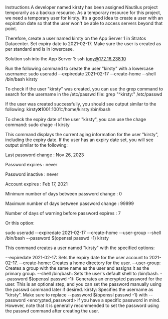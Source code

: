 Instructions
A developer named kirsty has been assigned Nautilus project temporarily as a backup resource. As a temporary resource for this project, we need a temporary user for kirsty. It’s a good idea to create a user with an expiration date so that the user won't be able to access servers beyond that point.

Therefore, create a user named kirsty on the App Server 1 in Stratos Datacenter. Set expiry date to 2021-02-17. Make sure the user is created as per standard and is in lowercase.

Solution
ssh into the App Server 1: ssh tony@172.16.238.10

Run the following command to create the user "kirsty" with a lowercase username: sudo useradd --expiredate 2021-02-17 --create-home --shell /bin/bash kirsty

To check if the user "kirsty" was created, you can use the grep command to search for the username in the /etc/passwd file: grep "^kirsty:" /etc/passwd

If the user was created successfully, you should see output similar to the following: kirsty:x:1001:1001::/home/kirsty:/bin/bash

To check the expiry date of the user "kirsty", you can use the chage command: sudo chage -l kirsty

This command displays the current aging information for the user "kirsty", including the expiry date. If the user has an expiry date set, you will see output similar to the following:

Last password change : Nov 26, 2023

Password expires : never

Password inactive : never

Account expires : Feb 17, 2021

Minimum number of days between password change : 0

Maximum number of days between password change : 99999

Number of days of warning before password expires : 7

Or this option:

sudo useradd --expiredate 2021-02-17 --create-home --user-group --shell /bin/bash --password $(openssl passwd -1) kirsty

This command creates a user named "kirsty" with the specified options:

--expiredate 2021-02-17: Sets the expiry date for the user account to 2021-02-17.
--create-home: Creates a home directory for the user.
--user-group: Creates a group with the same name as the user and assigns it as the primary group.
--shell /bin/bash: Sets the user's default shell to /bin/bash.
--password $(openssl passwd -1): Generates an encrypted password for the user. This is an optional step, and you can set the password manually using the passwd command later if desired.
kirsty: Specifies the username as "kirsty".
Make sure to replace --password $(openssl passwd -1) with --password <encrypted_password> if you have a specific password in mind. However, note that it is generally recommended to set the password using the passwd command after creating the user.

